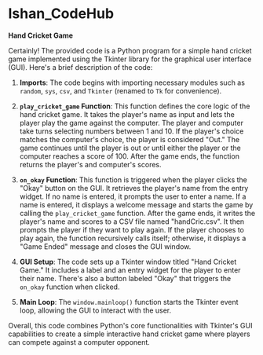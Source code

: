 # Ishan_CodeHub
**Hand Cricket Game**

Certainly! The provided code is a Python program for a simple hand cricket game implemented using the Tkinter library for the graphical user interface (GUI). Here's a brief description of the code:

1. **Imports**: The code begins with importing necessary modules such as `random`, `sys`, `csv`, and `Tkinter` (renamed to `Tk` for convenience).

2. **`play_cricket_game` Function**: This function defines the core logic of the hand cricket game. It takes the player's name as input and lets the player play the game against the computer. The player and computer take turns selecting numbers between 1 and 10. If the player's choice matches the computer's choice, the player is considered "Out." The game continues until the player is out or until either the player or the computer reaches a score of 100. After the game ends, the function returns the player's and computer's scores.

3. **`on_okay` Function**: This function is triggered when the player clicks the "Okay" button on the GUI. It retrieves the player's name from the entry widget. If no name is entered, it prompts the user to enter a name. If a name is entered, it displays a welcome message and starts the game by calling the `play_cricket_game` function. After the game ends, it writes the player's name and scores to a CSV file named "handCric.csv". It then prompts the player if they want to play again. If the player chooses to play again, the function recursively calls itself; otherwise, it displays a "Game Ended" message and closes the GUI window.

4. **GUI Setup**: The code sets up a Tkinter window titled "Hand Cricket Game." It includes a label and an entry widget for the player to enter their name. There's also a button labeled "Okay" that triggers the `on_okay` function when clicked.

5. **Main Loop**: The `window.mainloop()` function starts the Tkinter event loop, allowing the GUI to interact with the user.

Overall, this code combines Python's core functionalities with Tkinter's GUI capabilities to create a simple interactive hand cricket game where players can compete against a computer opponent.
